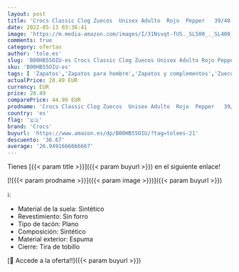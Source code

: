 ```yaml
---
layout: post
title: 'Crocs Classic Clog Zuecos  Unisex Adulto  Rojo  Pepper   39/40 EU'
date: 2022-05-13 03:36:41
image: 'https://m.media-amazon.com/images/I/31Nsvqt-fUS._SL500_._SL400_.jpg'
comments: true
category: ofertas
author: 'tole.es'
slug: 'B00HB55OIU-es Crocs Classic Clog Zuecos Unisex Adulto Rojo Pepper 39/40 EU'
sku: 'B00HB55OIU-es'
tags: [ 'Zapatos','Zapatos para hombre','Zapatos y complementos','Zuecos y mules para hombre','crocs','zuecos','🇪🇸', ]
actualPrice: 28.49 EUR
currency: EUR
price: 28.49
comparePrice: 44.99 EUR
prodname: 'Crocs Classic Clog Zuecos  Unisex Adulto  Rojo  Pepper   39/40 EU'
country: 'es'
flag: '🇪🇸'
brand: 'Crocs'
buyurl: 'https://www.amazon.es/dp/B00HB55OIU/?tag=tolees-21'
descuento: '36.67'
average: '26.9491666666667'
---
```


Tienes [{{< param title >}}]({{< param buyurl >}}) en el siguiente enlace!

[![{{< param prodname >}}]({{< param image >}})]({{< param buyurl >}})

ℹ️:

- Material de la suela: Sintético
- Revestimiento: Sin forro
- Tipo de tacón: Plano
- Composición: Sintético
- Material exterior: Espuma
- Cierre: Tira de tobillo

[🛒 Accede a la oferta!!]({{< param buyurl >}})
